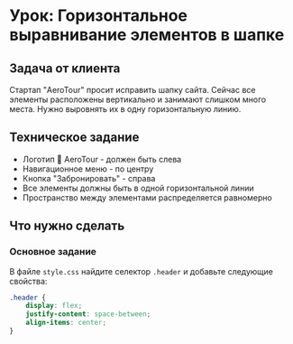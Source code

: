 # Урок: Горизонтальное выравнивание элементов в шапке

## Задача от клиента
Стартап "AeroTour" просит исправить шапку сайта. Сейчас все элементы расположены вертикально и занимают слишком много места. Нужно выровнять их в одну горизонтальную линию.

## Техническое задание
- Логотип 🎈 AeroTour - должен быть слева
- Навигационное меню - по центру
- Кнопка "Забронировать" - справа
- Все элементы должны быть в одной горизонтальной линии
- Пространство между элементами распределяется равномерно

## Что нужно сделать

### Основное задание
В файле `style.css` найдите селектор `.header` и добавьте следующие свойства:

```css
.header {
    display: flex;
    justify-content: space-between;
    align-items: center;
}
